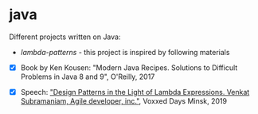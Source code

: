 # java
Different projects written on Java:

* *lambda-patterns* - this project is inspired by following materials
- [x]  Book by Ken Kousen: "Modern Java Recipes. Solutions to Difficult Problems in Java 8 and 9", O'Reilly, 2017
- [x]  Speech: ["Design Patterns in the Light of Lambda Expressions. Venkat Subramaniam, Agile developer, inc."](https://www.youtube.com/watch?v=WN9kgdSVhDo), Voxxed Days Minsk, 2019


